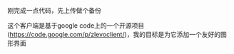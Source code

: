 刚完成一点代码，先上传做个备份

这个客户端是基于google code上的一个开源项目(https://code.google.com/p/zlevoclient/)，我的目标是为它添加一个友好的图形界面

